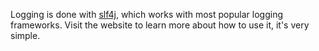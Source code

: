 Logging is done with [slf4j](http://www.slf4j.com/), which works with most popular logging frameworks.  Visit the website to learn more about how to use it, it's very simple.